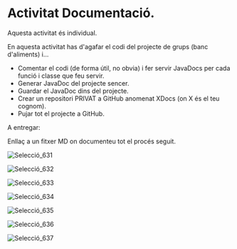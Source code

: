 # Activitat Documentació.

Aquesta activitat és individual.

En aquesta activitat has d'agafar el codi del projecte de grups (banc d'aliments) i...

- Comentar el codi (de forma útil, no obvia) i fer servir JavaDocs per cada funció i classe que feu servir.
- Generar JavaDoc del projecte sencer.
- Guardar el JavaDoc dins del projecte.
- Crear un repositori PRIVAT a GitHub anomenat XDocs (on X és el teu cognom).
- Pujar tot el projecte a GitHub.

A entregar:

Enllaç a un fitxer MD on documenteu tot el procés seguit.



![Selecció_631](https://user-images.githubusercontent.com/113586080/218983906-733e33f4-76ba-4eb5-b544-2568638a4e5a.png)

![Selecció_632](https://user-images.githubusercontent.com/113586080/218983929-b51a1c06-48ba-40a5-9033-37c30685c700.png)

![Selecció_633](https://user-images.githubusercontent.com/113586080/218983946-a204fdc0-5de8-4274-8fca-7373953a2d2b.png)

![Selecció_634](https://user-images.githubusercontent.com/113586080/218983958-7c0d53fb-9d9d-4cd1-abaa-514c1ca7e805.png)

![Selecció_635](https://user-images.githubusercontent.com/113586080/218983979-2c05778d-b9ea-4e5f-b00d-cefa31280871.png)

![Selecció_636](https://user-images.githubusercontent.com/113586080/218983994-e1570630-e411-456d-b95f-a78fa18493f3.png)

![Selecció_637](https://user-images.githubusercontent.com/113586080/218984014-dba97995-9682-439f-bee4-b8152cb5dc5d.png)
